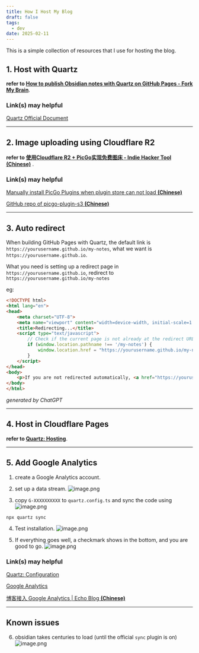 ```yaml
---
title: How I Host My Blog
draft: false
tags:
  - dev
date: 2025-02-11
---
```

This is a simple collection of resources that I use for hosting the blog.

## 1. Host with Quartz
**refer to [How to publish Obsidian notes with Quartz on GitHub Pages - Fork My Brain](https://notes.nicolevanderhoeven.com/How+to+publish+Obsidian+notes+with+Quartz+on+GitHub+Pages#How%20to%20publish%20Obsidian%20notes%20with%20Quartz%20on%20GitHub%20Pages)**.
### Link(s) may helpful
[Quartz Official Document](https://quartz.jzhao.xyz/)

***

## 2. Image uploading using Cloudflare R2
**refer to [使用Cloudflare R2 + PicGo实现免费图床 - Indie Hacker Tool (Chinese)](https://www.indiehackertool.com/blog/cloudflare-r2-picgo)** .
### Link(s) may helpful
[Manually install PicGo Plugins when plugin store can not load **(Chinese)**](https://github.com/Molunerfinn/PicGo/issues/222#issuecomment-699451233)

[GitHub repo of picgo-plugin-s3 **(Chinese)**](https://github.com/wayjam/picgo-plugin-s3)

***
## 3. Auto redirect
When building GitHub Pages with Quartz, the default link is `https://yourusername.github.io/my-notes`, what we want is `https://yourusername.github.io`.

What you need is setting up a redirect page in `https://yourusername.github.io`, redirect to `https://yourusername.github.io/my-notes`

eg:
```html
<!DOCTYPE html>
<html lang="en">
<head>
    <meta charset="UTF-8">
    <meta name="viewport" content="width=device-width, initial-scale=1.0">
    <title>Redirecting...</title>
    <script type="text/javascript">
        // Check if the current page is not already at the redirect URL
        if (window.location.pathname !== '/my-notes') {
            window.location.href = "https://yourusername.github.io/my-notes";
        }
    </script>
</head>
<body>
    <p>If you are not redirected automatically, <a href="https://yourusername.github.io/my-notes">click here</a>.</p>
</body>
</html>
```
*generated by ChatGPT*

***
## 4. Host in Cloudflare Pages
**refer to [Quartz: Hosting](https://quartz.jzhao.xyz/hosting#cloudflare-pages)**.

***
## 5. Add Google Analytics
1. create a Google Analytics account.

2. set up a data stream.
![image.png](https://pub-b7259f73aa5840209c979dded8c55365.r2.dev/2025/02/3b3c8157da7d331b92f85a6046a79d2a291.png)

3. copy `G-XXXXXXXXXX` to `quartz.config.ts` and sync the code using
 ![image.png](https://pub-b7259f73aa5840209c979dded8c55365.r2.dev/2025/02/e4ea7ddced18d3073bbd2cdaba05e2b6235.png)
```shell
npx quartz sync
```

4. Test installation.
![image.png](https://pub-b7259f73aa5840209c979dded8c55365.r2.dev/2025/02/b86c531e550c8ab3f1d4680079e1516f555.png)

5. If everything goes well, a checkmark shows in the bottom, and you are good to go.
![image.png](https://pub-b7259f73aa5840209c979dded8c55365.r2.dev/2025/02/d3d2bdd5cae7e46334c915fc5dded399324.png)

### Link(s) may helpful
[Quartz: Configuration](https://quartz.jzhao.xyz/configuration#general-configuration)

[Google Analytics](https://analytics.google.com/)

[博客接入 Google Analytics | Echo Blog **(Chinese)**](https://houbb.github.io/2022/10/04/seo-google-analysis)

***
## Known issues
6. obsidian takes centuries to load (until the official `sync` plugin is on)
	![image.png](https://pub-b7259f73aa5840209c979dded8c55365.r2.dev/2025/02/af1309522b6b0e96ed6d1bd6cd6671d7.png)

